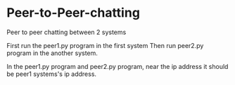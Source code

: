 # Peer-to-Peer-chatting
Peer to peer chatting between 2 systems

First run the  peer1.py program in the first system
Then run peer2.py program in the another system.

In the peer1.py program and peer2.py program, near the ip address it should be peer1 systems's ip address.

